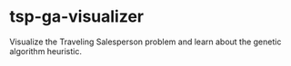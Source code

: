 # tsp-ga-visualizer
Visualize the Traveling Salesperson problem and learn about the genetic algorithm heuristic.
